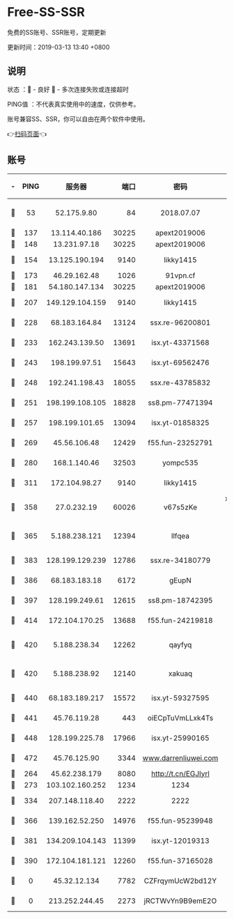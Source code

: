 # Free-SS-SSR

免费的SS账号、SSR账号，定期更新

更新时间：2019-03-13 13:40 +0800

## 说明

状态     ：🙂 - 良好 🙁 - 多次连接失败或连接超时

PING值   ：不代表真实使用中的速度，仅供参考。

账号兼容SS、SSR，你可以自由在两个软件中使用。

👉[扫码页面](https://liesauer.github.io/Free-SS-SSR/)👈

## 账号

|-|PING|服务器|端口|密码|加密方式|区域|
|:----:|:----:|:-----:|-----:|:----:|:----:|:----:|
|🙂|53|52.175.9.80|84|2018.07.07|chacha20-ietf-poly1305|HK|
|🙂|137|13.114.40.186|30225|apext2019006|chacha20|JP|
|🙂|148|13.231.97.18|30225|apext2019006|chacha20|JP|
|🙂|154|13.125.190.194|9140|likky1415|aes-256-cfb|KR|
|🙂|173|46.29.162.48|1026|91vpn.cf|rc4-md5|RU|
|🙂|181|54.180.147.134|30225|apext2019006|chacha20|KR|
|🙂|207|149.129.104.159|9140|likky1415|aes-256-cfb|HK|
|🙂|228|68.183.164.84|13124|ssx.re-96200801|aes-256-cfb|US|
|🙂|233|162.243.139.50|13691|isx.yt-43371568|aes-256-cfb|US|
|🙂|243|198.199.97.51|15643|isx.yt-69562476|aes-256-cfb|US|
|🙂|248|192.241.198.43|18055|ssx.re-43785832|aes-256-cfb|US|
|🙂|251|198.199.108.105|18828|ss8.pm-77471394|aes-256-cfb|US|
|🙂|257|198.199.101.65|13094|isx.yt-01858325|aes-256-cfb|US|
|🙂|269|45.56.106.48|12429|f55.fun-23252791|aes-256-cfb|US|
|🙂|280|168.1.140.46|32503|yompc535|aes-256-cfb|AU|
|🙂|311|172.104.98.27|9140|likky1415|aes-256-cfb|JP|
|🙂|358|27.0.232.19|60026|v67s5zKe|xchacha20-ietf-poly1305|HK|
|🙂|365|5.188.238.121|12394|llfqea|chacha20-ietf-poly1305|BR|
|🙂|383|128.199.129.239|12786|ssx.re-34180779|aes-256-cfb|SG|
|🙂|386|68.183.183.18|6172|gEupN|aes-256-cfb|SG|
|🙂|397|128.199.249.61|12615|ss8.pm-18742395|aes-256-cfb|SG|
|🙂|414|172.104.170.25|13688|f55.fun-24219818|aes-256-cfb|SG|
|🙂|420|5.188.238.34|12262|qayfyq|chacha20-ietf-poly1305|BR|
|🙂|420|5.188.238.92|12140|xakuaq|chacha20-ietf-poly1305|BR|
|🙂|440|68.183.189.217|15572|isx.yt-59327595|aes-256-cfb|SG|
|🙂|441|45.76.119.28|443|oiECpTuVmLLxk4Ts|aes-256-cfb|AU|
|🙂|448|128.199.225.78|17966|isx.yt-25990165|aes-256-cfb|SG|
|🙂|472|45.76.125.90|3344|www.darrenliuwei.com|aes-256-cfb|AU|
|🙂|264|45.62.238.179|8080|http://t.cn/EGJIyrl|rc4-md5|CA|
|🙂|273|103.102.160.252|1234|1234|rc4-md5|JP|
|🙂|334|207.148.118.40|2222|2222|aes-256-cfb|SG|
|🙂|366|139.162.52.250|14976|f55.fun-95239948|aes-256-cfb|SG|
|🙂|381|134.209.104.143|11399|isx.yt-12019313|aes-256-cfb|SG|
|🙂|390|172.104.181.121|12260|f55.fun-37165028|aes-256-cfb|SG|
|🙁|0|45.32.12.134|7782|CZFrqymUcW2bd12Y|aes-256-cfb|JP|
|🙁|0|213.252.244.45|2273|jRCTWvYn9B9emE2O|aes-256-cfb|LT|
